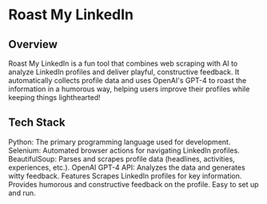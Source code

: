 # Roast My LinkedIn
## Overview
Roast My LinkedIn is a fun tool that combines web scraping with AI to analyze LinkedIn profiles and deliver playful, constructive feedback. It automatically collects profile data and uses OpenAI's GPT-4 to roast the information in a humorous way, helping users improve their profiles while keeping things lighthearted!

## Tech Stack
Python: The primary programming language used for development.
Selenium: Automated browser actions for navigating LinkedIn profiles.
BeautifulSoup: Parses and scrapes profile data (headlines, activities, experiences, etc.).
OpenAI GPT-4 API: Analyzes the data and generates witty feedback.
Features
Scrapes LinkedIn profiles for key information.
Provides humorous and constructive feedback on the profile.
Easy to set up and run.
